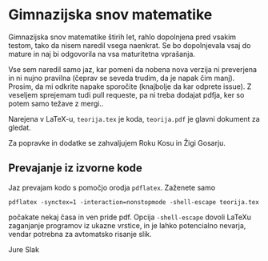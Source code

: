 # Gimnazijska snov matematike

Gimnazijska snov matematike štirih let, rahlo dopolnjena pred vsakim testom, tako da
nisem naredil vsega naenkrat. Se bo dopolnjevala vsaj do mature in naj bi odgovorila
na vsa maturitetna vprašanja.

Vse sem naredil samo jaz, kar pomeni da nobena nova verzija ni preverjena in ni
nujno pravilna (čeprav se seveda trudim, da je napak čim manj). Prosim, da mi
odkrite napake sporočite (knajbolje da kar odprete issue). Z veseljem sprejemam tudi pull requeste,
pa ni treba dodajat pdfja, ker so potem samo težave z mergi..

Narejena v LaTeX-u, `teorija.tex` je koda, `teorija.pdf` je glavni dokument za gledat.

Za popravke in dodatke se zahvaljujem Roku Kosu in Žigi Gosarju.

## Prevajanje iz izvorne kode
Jaz prevajam kodo s pomočjo orodja `pdflatex`. Zaženete samo
```
pdflatex -synctex=1 -interaction=nonstopmode -shell-escape teorija.tex
```
počakate nekaj časa in ven pride pdf. Opcija `-shell-escape` dovoli LaTeXu zaganjanje programov iz
ukazne vrstice, in je lahko potencialno nevarja, vendar potrebna za avtomatsko risanje slik.

Jure Slak
